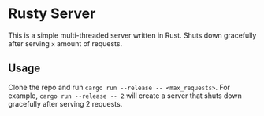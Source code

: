 # Rusty Server

This is a simple multi-threaded server written in Rust. Shuts down gracefully after serving `x` amount of requests.

## Usage

Clone the repo and run `cargo run --release -- <max_requests>`. For example, `cargo run --release -- 2` will create a server that shuts down gracefully after serving 2 requests.

